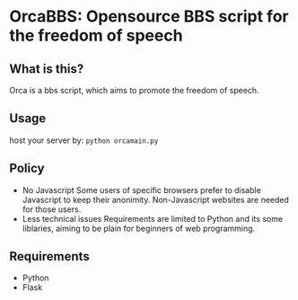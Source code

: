 # OrcaBBS: Opensource BBS script for the freedom of speech
## What is this?
Orca is a bbs script, which aims to promote the freedom of speech.
## Usage
host your server by:
`python orcamain.py`
## Policy
- No Javascript
  Some users of specific browsers prefer to disable Javascript to keep their anonimity. Non-Javascript websites are needed for those users.
- Less technical issues
  Requirements are limited to Python and its some liblaries, aiming to be plain for beginners of web programming.
## Requirements
- Python
- Flask